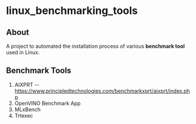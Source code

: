 # linux_benchmarking_tools

## About
A project to automated the installation process of various **benchmark tool** used in Linux.

## Benchmark Tools
1. AIXPRT -- https://www.principledtechnologies.com/benchmarkxprt/aixprt/index.php
1. OpenVINO Benchmark App
1. MLxBench
1. Trtexec
